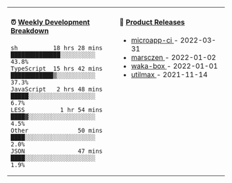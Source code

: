 <table width="800px">
<tr>
<td valign="top" width="50%">

####  ⏰  <a href="https://gist.github.com/marsczen/0c39a3e7b4a372c6cff4a8714271308c" target="_blank">Weekly Development Breakdown</a>

<!-- code_time starts -->

```text
sh          18 hrs 28 mins  ██████████████░░░░░░░░░░  43.8%
TypeScript  15 hrs 42 mins  ████████████▒░░░░░░░░░░░  37.3%
JavaScript   2 hrs 48 mins  █████░░░░░░░░░░░░░░░░░░░   6.7%
LESS          1 hr 54 mins  ████▓░░░░░░░░░░░░░░░░░░░   4.5%
Other              50 mins  ████░░░░░░░░░░░░░░░░░░░░   2.0%
JSON               47 mins  ████░░░░░░░░░░░░░░░░░░░░   1.9%
```

<!-- code_time ends -->
</td>
<td valign="top" width="50%">

#### 🌾 <a href="https://github.com/marsczen/marsczen/blob/master/releases.md" target="_blank">Product Releases</a>

<!-- recent_releases starts -->
* <a href='https://github.com/marsczen/microapp-ci/releases/tag/v0.0.2' target='_blank'>microapp-ci </a> - 2022-03-31
* <a href='https://github.com/marsczen/marsczen/releases/tag/v0.0.1' target='_blank'>marsczen </a> - 2022-01-02
* <a href='https://github.com/marsczen/waka-box/releases/tag/v3.0.1' target='_blank'>waka-box </a> - 2022-01-01
* <a href='https://github.com/marsczen/utilmax/releases/tag/v1.0.6' target='_blank'>utilmax </a> - 2021-11-14
<!-- recent_releases ends -->

</td>
</tr>
  </table>
